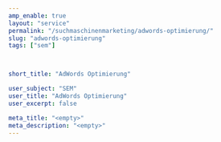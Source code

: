 ```yaml
---
amp_enable: true
layout: "service"
permalink: "/suchmaschinenmarketing/adwords-optimierung/"
slug: "adwords-optimierung"
tags: ["sem"]



short_title: "AdWords Optimierung"

user_subject: "SEM"
user_title: "AdWords Optimierung"
user_excerpt: false

meta_title: "<empty>"
meta_description: "<empty>"
---
```

